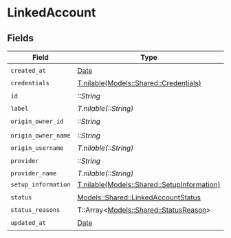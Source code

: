 # LinkedAccount


## Fields

| Field                                                                                  | Type                                                                                   | Required                                                                               | Description                                                                            |
| -------------------------------------------------------------------------------------- | -------------------------------------------------------------------------------------- | -------------------------------------------------------------------------------------- | -------------------------------------------------------------------------------------- |
| `created_at`                                                                           | [Date](https://ruby-doc.org/stdlib-2.6.1/libdoc/date/rdoc/Date.html)                   | :heavy_check_mark:                                                                     | N/A                                                                                    |
| `credentials`                                                                          | [T.nilable(Models::Shared::Credentials)](../../models/shared/credentials.md)           | :heavy_minus_sign:                                                                     | N/A                                                                                    |
| `id`                                                                                   | *::String*                                                                             | :heavy_check_mark:                                                                     | N/A                                                                                    |
| `label`                                                                                | *T.nilable(::String)*                                                                  | :heavy_minus_sign:                                                                     | N/A                                                                                    |
| `origin_owner_id`                                                                      | *::String*                                                                             | :heavy_check_mark:                                                                     | N/A                                                                                    |
| `origin_owner_name`                                                                    | *::String*                                                                             | :heavy_check_mark:                                                                     | N/A                                                                                    |
| `origin_username`                                                                      | *T.nilable(::String)*                                                                  | :heavy_minus_sign:                                                                     | N/A                                                                                    |
| `provider`                                                                             | *::String*                                                                             | :heavy_check_mark:                                                                     | N/A                                                                                    |
| `provider_name`                                                                        | *T.nilable(::String)*                                                                  | :heavy_minus_sign:                                                                     | N/A                                                                                    |
| `setup_information`                                                                    | [T.nilable(Models::Shared::SetupInformation)](../../models/shared/setupinformation.md) | :heavy_minus_sign:                                                                     | N/A                                                                                    |
| `status`                                                                               | [Models::Shared::LinkedAccountStatus](../../models/shared/linkedaccountstatus.md)      | :heavy_check_mark:                                                                     | N/A                                                                                    |
| `status_reasons`                                                                       | T::Array<[Models::Shared::StatusReason](../../models/shared/statusreason.md)>          | :heavy_minus_sign:                                                                     | N/A                                                                                    |
| `updated_at`                                                                           | [Date](https://ruby-doc.org/stdlib-2.6.1/libdoc/date/rdoc/Date.html)                   | :heavy_check_mark:                                                                     | N/A                                                                                    |